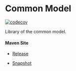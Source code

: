 # Common Model

[![codecov](https://codecov.io/gh/bremersee/common-model/branch/develop/graph/badge.svg)](https://codecov.io/gh/bremersee/common-model)

Library of the common model.

#### Maven Site

- [Release](https://bremersee.github.io/common-model/index.html)

- [Snapshot](https://nexus.bremersee.org/repository/maven-sites/common-model/2.4.0-SNAPSHOT/index.html)
